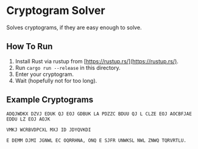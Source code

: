 Cryptogram Solver
===

Solves cryptograms, if they are easy enough to solve.

## How To Run

1. Install Rust via rustup from [https://rustup.rs/](https://rustup.rs/).
2. Run `cargo run --release` in this directory.
3. Enter your cryptogram.
4. Wait (hopefully not for too long).

## Example Cryptograms

```
ADQJWDKX DZVJ EDUK QJ EOJ GDBUK LA PDZZC BDUU QJ L CLZE EOJ AOCBFJAE EDDU LZ EOJ AOJK
```

```
VMKJ WCRBVDPCXL MXJ ID JDYQVKDI
```

```
E DEMM DJMI JGNWL EC OQRRHNA, ONQ E SJFR UNWKSL NWL ZNWQ TQRVRTLU.
```
